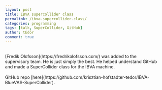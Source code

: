 ```yaml
---
layout: post
title: IBVA supercollider class
permalink: /ibva-supercollider-class/
categories: programming
tags: [talk, SuperCollider, GitHub]
author: tEdör
comment: true
---
```

<br>
[Fredik Olofsson](https://fredrikolofsson.com/) was added to the supervisory team. He is just simply the best. He helped understand GitHub and made a SuperCollider class for the IBVA machine.
<br>
<br>
GitHub repo [here](https://github.com/krisztian-hofstadter-tedor/IBVA-BlueVAS-SuperCollider).
